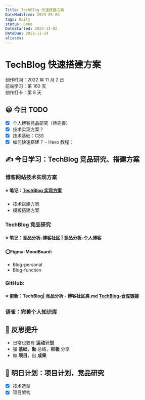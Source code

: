 ```yaml
---
Title: TechBlog 快速搭建方案
DateModified: 2023-05-08
tags: Daily
status: Done
DateStarted: 2022-11-02
DateDue: 2022-11-24
aliases:
---
```


# TechBlog 快速搭建方案

创作时间：2022 年 11 月 2 日  
前端学习：第 160 天  
创作打卡：第 8 天

## 😀 今日 TODO

- [x] 个人博客竞品研究（待完善）
- [x] 技术实现方案？
- [x] 技术基础：CSS
- [x] 如何快速搭建？ - Hexo 教程：

## ✍️ 今日学习：TechBlog 竞品研究、搭建方案

### 博客网站技术实现方案

#### ⭐ 笔记：[TechBlog 实现方案](https://www.yuque.com/docs/share/c7e65763-3226-4e41-8177-9ae02ea8518c?view=doc_embed)

- 技术搭建方案
- 模板搭建方案

### TechBlog 竞品研究

#### ⭐ 笔记：[竞品分析-博客社区](https://www.yuque.com/docs/share/8ef97df2-1863-4048-b9c9-b7c04776d9df?view=doc_embed) | [竞品分析-个人博客](https://www.yuque.com/docs/share/694d2eb1-4a7c-4481-bb86-68be680b89f4?view=doc_embed)

#### ⭕Figma-MoodBoard:

- Blog-personal
- Blog-function

### GitHub:

#### ⭐ 更新：TechBlog| 竞品分析 - 博客社区类.md [TechBlog-仓库链接](https://github.com/Jenniferwonder/TechBlog)

### 语雀：完善个人知识库

## 🔖 反思提升

- 日常也要有 **运动计划**
- 强 **基础**，**勤** 总结，**积极** 分享
- 做 **项目**，出 **成果**

## 🔖 明日计划：项目计划，竞品研究

- [x] 技术选型
- [x] 项目架构
